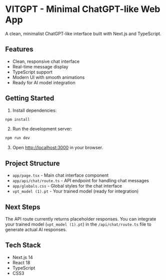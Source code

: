 # VITGPT - Minimal ChatGPT-like Web App

A clean, minimalist ChatGPT-like interface built with Next.js and TypeScript.

## Features

- Clean, responsive chat interface
- Real-time message display
- TypeScript support
- Modern UI with smooth animations
- Ready for AI model integration

## Getting Started

1. Install dependencies:
```bash
npm install
```

2. Run the development server:
```bash
npm run dev
```

3. Open [http://localhost:3000](http://localhost:3000) in your browser.

## Project Structure

- `app/page.tsx` - Main chat interface component
- `app/api/chat/route.ts` - API endpoint for handling chat messages
- `app/globals.css` - Global styles for the chat interface
- `vpt_model (1).pt` - Your trained model (ready for integration)

## Next Steps

The API route currently returns placeholder responses. You can integrate your trained model (`vpt_model (1).pt`) in the `/api/chat/route.ts` file to generate actual AI responses.

## Tech Stack

- Next.js 14
- React 18
- TypeScript
- CSS3
